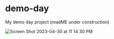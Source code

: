# demo-day
My demo day project (readME under construction)

![Screen Shot 2023-04-30 at 11 14 30 PM](https://user-images.githubusercontent.com/126643073/235397981-6560122c-9a4c-45b0-9b38-9f8869589035.png)

